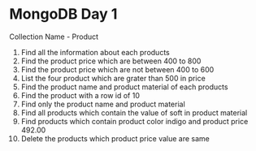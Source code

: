 MongoDB Day 1
=============
Collection Name - Product

1) Find all the information about each products
2) Find the product price which are between 400 to 800
3) Find the product price which are not between 400 to 600
4) List the four product which are grater than 500 in price
5) Find the product name and product material of each products
6) Find the product with a row id of 10
7) Find only the product name and product material
8) Find all products which contain the value of soft in product material
9) Find products which contain product color indigo and product price 492.00
10) Delete the products which product price value are same

